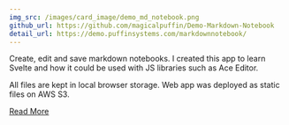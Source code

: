 ```yaml
---
img_src: /images/card_image/demo_md_notebook.png
github_url: https://github.com/magicalpuffin/Demo-Markdown-Notebook
detail_url: https://demo.puffinsystems.com/markdownnotebook/
---
```

Create, edit and save markdown notebooks. I created this app to learn Svelte and how it could be used with JS libraries such as Ace Editor.

All files are kept in local browser storage. Web app was deployed as static files on AWS S3.

[Read More](http://localhost:5173/blog/2023-07-12/demo-markdown-notebook/)